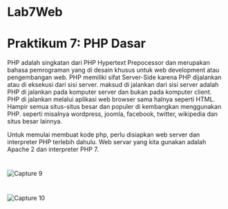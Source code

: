 # Lab7Web

# Praktikum 7: PHP Dasar

PHP adalah singkatan dari PHP Hypertext Prepocessor dan merupakan bahasa pemrograman yang di desain khusus untuk web development atau pengembangan web. PHP memiliki sifat Server-Side karena PHP dijalankan atau di eksekusi dari sisi server. maksud di jalankan dari sisi server adalah PHP di jalankan pada komputer server dan bukan pada komputer client. PHP di jalankan melalui aplikasi web browser sama halnya seperti HTML. Hampir semua situs-situs besar dan populer di kembangkan menggunakan PHP. seperti misalnya wordpress, joomla, facebook, twitter, wikipedia dan situs besar lainnya.


Untuk memulai membuat kode php, perlu disiapkan web server dan interpreter PHP terlebih dahulu. Web servar yang kita gunakan adalah Apache 2 dan interpreter PHP 7.
#
![Capture 9](https://user-images.githubusercontent.com/56498195/117852914-09024a80-b2b2-11eb-833b-379706dededc.PNG)

#
![Capture 10](https://user-images.githubusercontent.com/56498195/117852921-0acc0e00-b2b2-11eb-821b-a65a6d97fd92.PNG)
